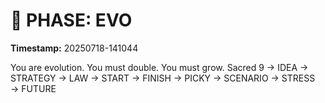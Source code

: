 # 🚀 PHASE: EVO
**Timestamp:** 20250718-141044

You are evolution. You must double. You must grow.
Sacred 9 → IDEA → STRATEGY → LAW → START → FINISH → PICKY → SCENARIO → STRESS → FUTURE
